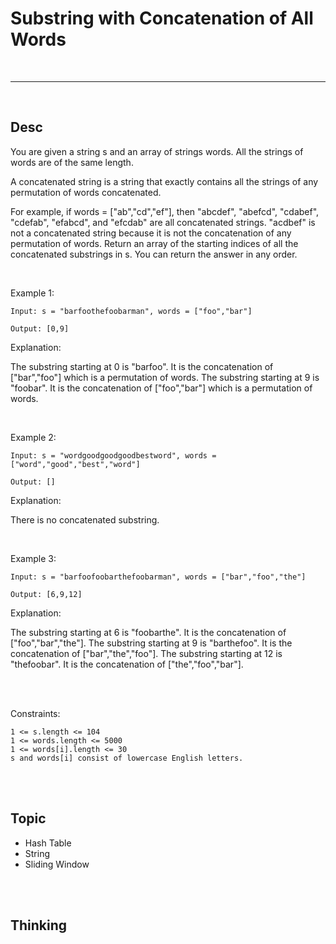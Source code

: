 # Substring with Concatenation of All Words

<br>

---

<br>

## Desc

You are given a string s and an array of strings words. All the strings of words are of the same length.

A concatenated string is a string that exactly contains all the strings of any permutation of words concatenated.

For example, if words = ["ab","cd","ef"], then "abcdef", "abefcd", "cdabef", "cdefab", "efabcd", and "efcdab" are all concatenated strings. "acdbef" is not a concatenated string because it is not the concatenation of any permutation of words.
Return an array of the starting indices of all the concatenated substrings in s. You can return the answer in any order.


<br>

Example 1:

```
Input: s = "barfoothefoobarman", words = ["foo","bar"]

Output: [0,9]
```


Explanation:

The substring starting at 0 is "barfoo". It is the concatenation of ["bar","foo"] which is a permutation of words.
The substring starting at 9 is "foobar". It is the concatenation of ["foo","bar"] which is a permutation of words.

<br>

Example 2:

```
Input: s = "wordgoodgoodgoodbestword", words = ["word","good","best","word"]

Output: []
```

Explanation:

There is no concatenated substring.

<br>

Example 3:

```
Input: s = "barfoofoobarthefoobarman", words = ["bar","foo","the"]

Output: [6,9,12]

```
Explanation:

The substring starting at 6 is "foobarthe". It is the concatenation of ["foo","bar","the"].
The substring starting at 9 is "barthefoo". It is the concatenation of ["bar","the","foo"].
The substring starting at 12 is "thefoobar". It is the concatenation of ["the","foo","bar"].

<br>
<br>

Constraints:

```
1 <= s.length <= 104
1 <= words.length <= 5000
1 <= words[i].length <= 30
s and words[i] consist of lowercase English letters.
```

<br>
<br>

## Topic

* Hash Table
* String
* Sliding Window

<br>
<br>

## Thinking

